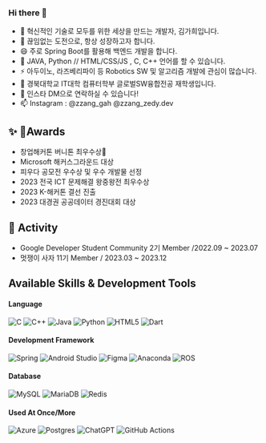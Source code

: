 ### Hi there 👋

<!--
**ZZKIM/ZZKIM** is a ✨ _special_ ✨ repository because its `README.md` (this file) appears on your GitHub profile.

Here are some ideas to get you started:

- 🔭 I’m currently working on ...
- 🌱 I’m currently learning ...
- 👯 I’m looking to collaborate on ...
- 🤔 I’m looking for help with ...
- 💬 Ask me about ...
- 📫 How to reach me: ...
- 😄 Pronouns: ...
- ⚡ Fun fact: ...
-->

- 👋 혁신적인 기술로 모두를 위한 세상을 만드는 개발자, 김가희입니다.
- 🔭 끊임없는 도전으로, 항상 성장하고자 합니다.
- 😄 주로 Spring Boot를 활용해 백엔드 개발을 합니다.
- 👀 JAVA, Python // HTML/CSS/JS , C, C++ 언어를 할 수 있습니다.
- ⚡ 아두이노, 라즈베리파이 등 Robotics SW 및 알고리즘 개발에 관심이 많습니다.
- 🌱 경북대학교 IT대학 컴퓨터학부 글로벌SW융합전공 재학생입니다.
- 💞️ 인스타 DM으로 연락하실 수 있습니다!
- 📫 Instagram : @zzang_gah @zzang_zedy.dev
  
## ✨ Awards
* 창업해커톤 버니톤 최우수상
* Microsoft 해커스그라운드 대상
* 피우다 공모전 우수상 및 우수 개발물 선정
* 2023 전국 ICT 문제해결 왕중왕전 최우수상
* 2023 K-해커톤 결선 진출
* 2023 대경권 공공데이터 경진대회 대상
  
## :runner: Activity
* Google Developer Student Community 2기 Member /2022.09 ~ 2023.07
* 멋쟁이 사자 11기 Member / 2023.03 ~ 2023.12


## Available Skills & Development Tools

#### Language
![C](https://img.shields.io/badge/c-%2300599C.svg?style=for-the-badge&logo=c&logoColor=white)
![C++](https://img.shields.io/badge/c++-%2300599C.svg?style=for-the-badge&logo=c%2B%2B&logoColor=white)
![Java](https://img.shields.io/badge/java-%23ED8B00.svg?style=for-the-badge&logo=java&logoColor=white)
![Python](https://img.shields.io/badge/python-3670A0?style=for-the-badge&logo=python&logoColor=ffdd54)
![HTML5](https://img.shields.io/badge/html5-%23E34F26.svg?style=for-the-badge&logo=html5&logoColor=white)
![Dart](https://img.shields.io/badge/dart-%230175C2.svg?style=for-the-badge&logo=dart&logoColor=white)

#### Development Framework
![Spring](https://img.shields.io/badge/spring-%236DB33F.svg?style=for-the-badge&logo=spring&logoColor=white)
![Android Studio](https://img.shields.io/badge/Android%20Studio-3DDC84.svg?style=for-the-badge&logo=android-studio&logoColor=white)
![Figma](https://img.shields.io/badge/figma-%23F24E1E.svg?style=for-the-badge&logo=figma&logoColor=white)
![Anaconda](https://img.shields.io/badge/Anaconda-%2344A833.svg?style=for-the-badge&logo=anaconda&logoColor=white)
![ROS](https://img.shields.io/badge/ros-%230A0FF9.svg?style=for-the-badge&logo=ros&logoColor=white)

#### Database
![MySQL](https://img.shields.io/badge/mysql-%2300f.svg?style=for-the-badge&logo=mysql&logoColor=white)
![MariaDB](https://img.shields.io/badge/MariaDB-003545?style=for-the-badge&logo=mariadb&logoColor=white)
![Redis](https://img.shields.io/badge/redis-%23DD0031.svg?style=for-the-badge&logo=redis&logoColor=white)

#### Used At Once/More
![Azure](https://img.shields.io/badge/azure-%230072C6.svg?style=for-the-badge&logo=microsoftazure&logoColor=white)
![Postgres](https://img.shields.io/badge/postgres-%23316192.svg?style=for-the-badge&logo=postgresql&logoColor=white)
![ChatGPT](https://img.shields.io/badge/chatGPT-74aa9c?style=for-the-badge&logo=openai&logoColor=white)
![GitHub Actions](https://img.shields.io/badge/github%20actions-%232671E5.svg?style=for-the-badge&logo=githubactions&logoColor=white)
